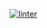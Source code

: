 [![linter](https://github.com/Jessica-Ha12/ICS20-Unit7-01-HTML/workflows/linter/badge.svg)](https://github.com/marketplace/actions/super-linter)
